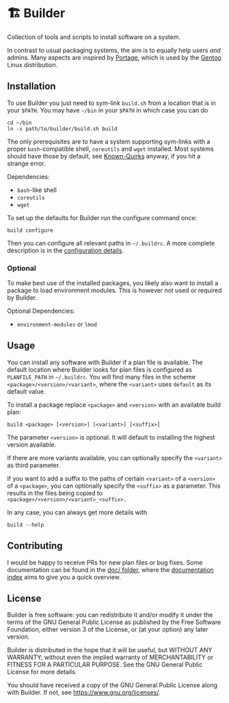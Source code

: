 
# 🏗 Builder

Collection of tools and scripts to install software on a system.

In contrast to usual packaging systems, the aim is to equally help users *and*
admins. Many aspects are inspired by
[Portage](https://wiki.gentoo.org/wiki/Project:Portage), which is used by the
[Gentoo](https://gentoo.org/) Linux distribution.


## Installation

To use Builder you just need to sym-link `build.sh` from a location that is in
your `$PATH`. You may have `~/bin` in your `$PATH` in which case you can do

    cd ~/bin
    ln -s path/to/builder/build.sh build

The only prerequisites are to have a system supporting sym-links with a proper
`bash`-compatible shell, `coreutils` and `wget` installed. Most systems should
have those by default, see [Known-Quirks](docs/Known-Quirks.md) anyway, if you
hit a strange error.

Dependencies:
* `bash`-like shell
* `coreutils`
* `wget`

To set up the defaults for Builder run the configure command once:

    build configure

Then you can configure all relevant paths in `~/.buildrc`.  A more complete
description is in the [configuration details](doc/Configuration.md).

### Optional

To make best use of the installed packages, you likely also want to install a
package to load environment modules. This is however not used or required by
Builder.

Optional Dependencies:
* `environment-modules` or `lmod`


## Usage

You can install any software with Builder if a plan file is available. The
default location where Builder looks for plan files is configured as
`PLANFILE_PATH` in `~/.buildrc`. You will find many files in the scheme
`<package>/<version>/<variant>`, where the `<variant>` uses `default` as its
default value.

To install a package replace `<package>` and `<version>` with an available
build plan:

    build <package> [<version>] [<variant>] [<suffix>]

The parameter `<version>` is optional. It will default to installing the
highest version available.

If there are more variants available, you can optionally specify the
`<variant>` as third parameter.

If you want to add a suffix to the paths of certain `<variant>` of a `<version>`
of a `<package>`, you can optionally specify the `<suffix>` as a parameter.
This results in the files being copied to `<package>/<version>/<variant>_<suffix>.`

In any case, you can always get more details with

    build --help


## Contributing

I would be happy to receive PRs for new plan files or bug fixes. Some
documentation can be found in the [doc/ folder](doc/), where the [documentation
index](index.md) aims to give you a quick overview.


## License

 Builder is free software: you can redistribute it and/or modify
 it under the terms of the GNU General Public License as published by
 the Free Software Foundation, either version 3 of the License, or
 (at your option) any later version.

 Builder is distributed in the hope that it will be useful,
 but WITHOUT ANY WARRANTY; without even the implied warranty of
 MERCHANTABILITY or FITNESS FOR A PARTICULAR PURPOSE.  See the
 GNU General Public License for more details.

 You should have received a copy of the GNU General Public License
 along with Builder.  If not, see <https://www.gnu.org/licenses/>.
